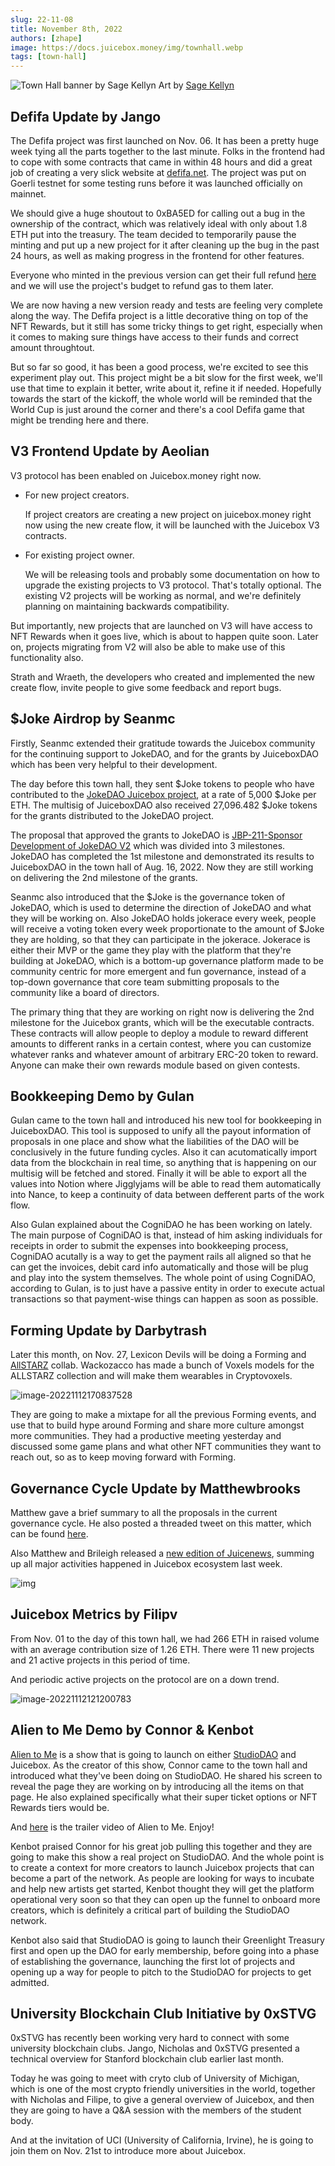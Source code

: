 ```yaml
---
slug: 22-11-08
title: November 8th, 2022
authors: [zhape]
image: https://docs.juicebox.money/img/townhall.webp
tags: [town-hall]
---
```


![Town Hall banner by Sage Kellyn](/img/townhall.webp)
Art by [Sage Kellyn](https://twitter.com/SageKellyn)


## Defifa Update by Jango

The Defifa project was first launched on Nov. 06.  It has been a pretty huge week tying all the parts together to the last minute. Folks in the frontend had to cope with some contracts that came in within 48 hours and did a great job of creating a very slick website at [defifa.net](https://www.defifa.net/).  The project was put on Goerli testnet for some testing runs before it was launched officially on mainnet.

We should give a huge shoutout to 0xBA5ED for calling out a bug in the ownership of the contract, which was relatively ideal with only about 1.8 ETH put into the treasury.  The team decided to temporarily pause the minting and put up a new project for it after cleaning up the bug in the past 24 hours, as well as making progress in the frontend for other features.

Everyone who minted in the previous version can get their full refund [here](https://take1.defifa.net/) and we will  use the project's budget to refund gas to them later.

 We are now having a new version ready and tests are feeling very complete along the way.  The Defifa project is a little decorative thing on top of the NFT Rewards, but it still has some tricky things to get right, especially when it comes to making sure things have access to their funds and correct amount throughtout.

But so far so good, it has been a good process, we're  excited to see this experiment play out. This project might be a bit slow for the first week, we'll use that time to explain it better, write about it, refine it if needed. Hopefully towards the start of the kickoff, the whole world will be reminded that the World Cup is just around the corner and there's a cool Defifa game that might be trending here and there.



## V3 Frontend Update by Aeolian

V3 protocol has been enabled on Juicebox.money right now.

- For new project creators.

  If project creators are creating a new project on juicebox.money right now using the new create flow, it will be launched with the Juicebox V3 contracts.

- For existing project owner.

  We will be releasing tools and probably some documentation on how to upgrade the existing projects to V3 protocol. That's totally optional. The existing V2 projects will be working as normal, and we're definitely planning on maintaining backwards compatibility.

But importantly, new projects that are launched on V3 will have access to NFT Rewards when it goes live, which is about to happen quite soon. Later on, projects migrating from V2 will also be able to make use of this functionality also.

Strath and Wraeth, the developers who created and implemented the new create flow, invite people to give some feedback and report bugs.



## $Joke Airdrop by Seanmc

Firstly, Seanmc extended their gratitude towards the Juicebox community for the continuing support to JokeDAO, and for the grants by JuiceboxDAO which has been very helpful to their development.

The day before this town hall, they sent $Joke tokens to people who have contributed to the [JokeDAO Juicebox project](https://juicebox.money/@jokedao), at a rate of 5,000 $Joke per ETH. The multisig of JuiceboxDAO also received 27,096.482 $Joke tokens for the grants distributed to the JokeDAO project.

The proposal that approved the grants to JokeDAO is [JBP-211-Sponsor Development of JokeDAO V2](https://juicetool.xyz/snapshot/jbdao.eth/proposal/0xecb6ba5ca205acb63cb430d6e94cb48e8b0ff8f1e83a0d1478d35f729ab1532f) which was divided into 3 milestones. JokeDAO has completed the 1st milestone and demonstrated its results to JuiceboxDAO in the town hall of Aug. 16, 2022. Now they are still working on delivering the 2nd milestone of the grants.

Seanmc also introduced that the $Joke is the governance token of JokeDAO, which is used to determine the direction of JokeDAO and what they will be working on. Also JokeDAO holds jokerace every week, people will receive a voting token every week proportionate to the amount of $Joke they are holding, so that they can participate in the jokerace. Jokerace is either their MVP or the game they play with the platform that they're building at JokeDAO, which is a bottom-up governance platform made to be community centric for more emergent and fun governance, instead of a top-down governance that core team submitting proposals to the community like a board of directors.

The primary thing that they are working on right now is delivering the 2nd milestone for the Juicebox grants, which will be the executable contracts. These contracts will allow people to deploy a module to reward different amounts to different ranks in a certain contest, where you can customize whatever ranks  and whatever amount of arbitrary ERC-20 token to reward. Anyone can make their own rewards module based on given contests.

## Bookkeeping Demo by Gulan

Gulan came to the town hall and introduced his new tool for bookkeeping in JuiceboxDAO. This tool is supposed to unify all the payout information of proposals in one place and show what the liabilities of the DAO will be conclusively in the future funding cycles. Also it can acutomatically import data from the blockchain in real time, so anything that is happening on our multisig will be fetched and stored. Finally it will be able to export all the values into Notion where Jigglyjams will be able to read them automatically into Nance, to keep a continuity of data between defferent parts of the work flow.

Also Gulan explained about the CogniDAO he has been working on lately. The main purpose of CogniDAO is that, instead of him asking individuals for receipts in order to submit the expenses into bookkeeping process, CogniDAO acutally is a way to get the payment rails all aligned so that he can get the invoices, debit card info automatically and those will be plug and play into the system themselves. The whole point of using CogniDAO, according to Gulan, is to just have a passive entity in order to execute actual transactions so that payment-wise things can happen as soon as possible.



## Forming Update by Darbytrash

Later this month, on Nov. 27, Lexicon Devils will be doing a Forming and [AllSTARZ](https://twitter.com/allstarz_nft) collab. Wackozacco has made a bunch of Voxels models for the ALLSTARZ collection and will make them wearables in Cryptovoxels.

![image-20221112170837528](image-20221112170837528.webp)

They are going to make a mixtape for all the previous Forming events, and use that to build hype around Forming and share more culture amongst more communities. They had a productive meeting yesterday and discussed some game plans and what other NFT communities they want to reach out, so as to keep moving forward with Forming.



## Governance Cycle Update by Matthewbrooks

Matthew gave a brief summary to all the proposals in the current governance cycle. He also posted a threaded tweet on this matter, which can be found [here](https://twitter.com/0xmatthewb/status/1590084862647578625?s=20&t=7gwlDDa9s27MUA6NNWP6-g).

Also Matthew and Brileigh released a [new edition of Juicenews](https://juicenews.beehiiv.com/p/juicenews-nov-08), summing up all major activities happened in Juicebox ecosystem last week.

![img](juicenews-nov-08-2022-1200px.webp)



## Juicebox Metrics by Filipv

From Nov. 01 to the day of this town hall, we had 266 ETH in raised volume with an average contribution size of 1.26 ETH. There were 11 new projects and 21 active projects in this period of time.

And periodic active projects on the protocol are on a down trend.

![image-20221112121200783](image-20221112121200783.webp)



## Alien to Me Demo by Connor & Kenbot

 [Alien to Me](https://twitter.com/Alien_to_Me) is a show that is going to launch on either [StudioDAO](https://www.studiodao.xyz/) and Juicebox. As the creator of this show, Connor came to the town hall and introduced what they've been doing on StudioDAO. He shared his screen to reveal the page they are working on by introducing all the items on that page. He also explained specifically what their super ticket options or NFT Rewards tiers would be.

And [here](https://www.youtube.com/watch?v=SOE7Uw7y8H4) is the trailer video of Alien to Me. Enjoy!

Kenbot praised Connor for his great job pulling this together and they are going to make this show a real project on StudioDAO. And the whole point is to create a context for more creators to launch Juicebox projects that can become a part of the network. As people are looking for ways to incubate and help new artists get started, Kenbot thought they will get the platform operational very soon so that they can open up the funnel to onboard more creators, which is definitely a critical part of building the StudioDAO network.

Kenbot also said that StudioDAO is going to launch their Greenlight Treasury first and open up the DAO for early membership, before going into a phase of establishing the governance, launching the first lot of projects and opening up a way for people to pitch to the StudioDAO for projects to get admitted.



## University Blockchain Club Initiative by 0xSTVG

0xSTVG has recently been working very hard to connect with some university blockchain clubs.  Jango, Nicholas and 0xSTVG presented a technical overview for Stanford blockchain club earlier last month.

Today he was going to meet with cryto club of University of Michigan, which is one of the most crypto friendly universities in the world, together with Nicholas and Filipe, to give a general overview of Juicebox, and then they are going to have a Q&A session with the members of the student body.

And at the invitation of UCI (University of California, Irvine), he is going to join them on Nov. 21st to introduce more about Juicebox.



